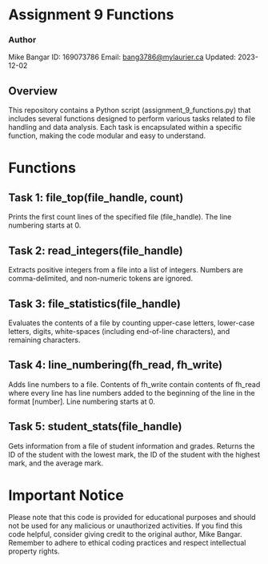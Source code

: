 # Assignment 9 Functions
### Author
Mike Bangar
ID: 169073786
Email: bang3786@mylaurier.ca
Updated: 2023-12-02

## Overview
This repository contains a Python script (assignment_9_functions.py) that includes several functions designed to perform various tasks related to file handling and data analysis. Each task is encapsulated within a specific function, making the code modular and easy to understand.

# Functions
## Task 1: file_top(file_handle, count)
Prints the first count lines of the specified file (file_handle). The line numbering starts at 0.

## Task 2: read_integers(file_handle)
Extracts positive integers from a file into a list of integers. Numbers are comma-delimited, and non-numeric tokens are ignored.

## Task 3: file_statistics(file_handle)
Evaluates the contents of a file by counting upper-case letters, lower-case letters, digits, white-spaces (including end-of-line characters), and remaining characters.

## Task 4: line_numbering(fh_read, fh_write)
Adds line numbers to a file. Contents of fh_write contain contents of fh_read where every line has line numbers added to the beginning of the line in the format [number]. Line numbering starts at 0.

## Task 5: student_stats(file_handle)
Gets information from a file of student information and grades. Returns the ID of the student with the lowest mark, the ID of the student with the highest mark, and the average mark.

# Important Notice
Please note that this code is provided for educational purposes and should not be used for any malicious or unauthorized activities. If you find this code helpful, consider giving credit to the original author, Mike Bangar. Remember to adhere to ethical coding practices and respect intellectual property rights.
